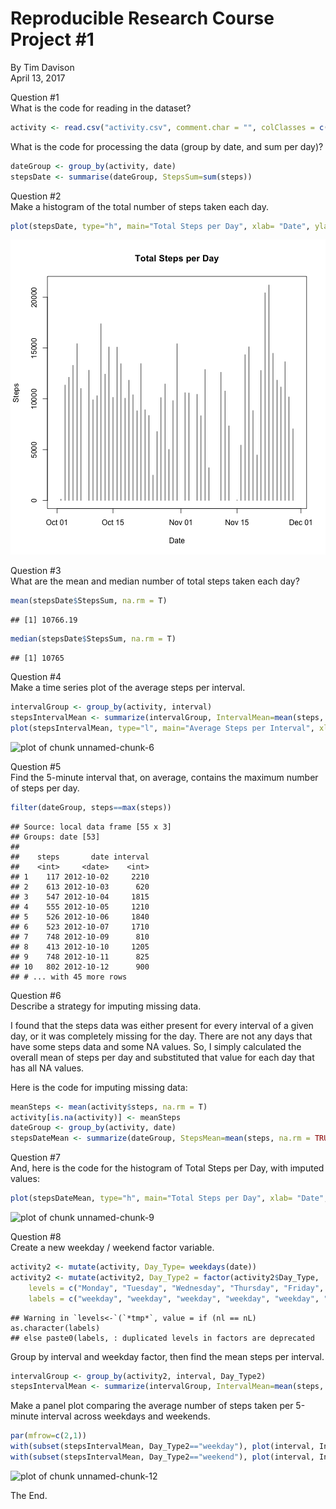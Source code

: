 Reproducible Research Course Project #1  
===============================================  

By Tim Davison  
April 13, 2017  

Question #1  
What is the code for reading in the dataset?    

```r
activity <- read.csv("activity.csv", comment.char = "", colClasses = c("integer", "Date", "integer"))
```
What is the code for processing the data (group by date, and sum per day)?    



```r
dateGroup <- group_by(activity, date)
stepsDate <- summarise(dateGroup, StepsSum=sum(steps))
```
Question #2  
Make a histogram of the total number of steps taken each day.  

```r
plot(stepsDate, type="h", main="Total Steps per Day", xlab= "Date", ylab="Steps")
```

![plot of chunk unnamed-chunk-4](unnamed-chunk-4-1.png)

Question #3  
What are the mean and median number of total steps taken each day?  

```r
mean(stepsDate$StepsSum, na.rm = T)
```

```
## [1] 10766.19
```

```r
median(stepsDate$StepsSum, na.rm = T)
```

```
## [1] 10765
```
Question #4  
Make a time series plot of the average steps per interval.  

```r
intervalGroup <- group_by(activity, interval)
stepsIntervalMean <- summarize(intervalGroup, IntervalMean=mean(steps, na.rm = TRUE))
plot(stepsIntervalMean, type="l", main="Average Steps per Interval", xlab= "Interval", ylab="Steps")
```

![plot of chunk unnamed-chunk-6](figure/unnamed-chunk-6-1.png)

Question #5  
Find the 5-minute interval that, on average, contains the maximum number of steps per day.  

```r
filter(dateGroup, steps==max(steps))
```

```
## Source: local data frame [55 x 3]
## Groups: date [53]
## 
##    steps       date interval
##    <int>     <date>    <int>
## 1    117 2012-10-02     2210
## 2    613 2012-10-03      620
## 3    547 2012-10-04     1815
## 4    555 2012-10-05     1210
## 5    526 2012-10-06     1840
## 6    523 2012-10-07     1710
## 7    748 2012-10-09      810
## 8    413 2012-10-10     1205
## 9    748 2012-10-11      825
## 10   802 2012-10-12      900
## # ... with 45 more rows
```

Question #6  
Describe a strategy for imputing missing data.  
  
I found that the steps data was either present for every interval of a given day, or it was completely missing for the day. There are not any days that have some steps data and some NA values. So, I simply calculated the overall mean of steps per day and substituted that value for each day that has all NA values.  

Here is the code for imputing missing data:  

```r
meanSteps <- mean(activity$steps, na.rm = T)
activity[is.na(activity)] <- meanSteps
dateGroup <- group_by(activity, date)
stepsDateMean <- summarize(dateGroup, StepsMean=mean(steps, na.rm = TRUE))
```

Question #7  
And, here is the code for the histogram of Total Steps per Day, with imputed values:  

```r
plot(stepsDateMean, type="h", main="Total Steps per Day", xlab= "Date", ylab="Steps")
```

![plot of chunk unnamed-chunk-9](figure/unnamed-chunk-9-1.png)

Question #8  
Create a new weekday / weekend factor variable.  

```r
activity2 <- mutate(activity, Day_Type= weekdays(date))
activity2 <- mutate(activity2, Day_Type2 = factor(activity2$Day_Type, 
    levels = c("Monday", "Tuesday", "Wednesday", "Thursday", "Friday", "Saturday", "Sunday"), 
    labels = c("weekday", "weekday", "weekday", "weekday", "weekday", "weekend", "weekend")))
```

```
## Warning in `levels<-`(`*tmp*`, value = if (nl == nL) as.character(labels)
## else paste0(labels, : duplicated levels in factors are deprecated
```
Group by interval and weekday factor, then find the mean steps per interval.  

```r
intervalGroup <- group_by(activity2, interval, Day_Type2)
stepsIntervalMean <- summarize(intervalGroup, IntervalMean=mean(steps, na.rm = TRUE))
```
Make a panel plot comparing the average number of steps taken per 5-minute interval across weekdays and weekends.  

```r
par(mfrow=c(2,1))
with(subset(stepsIntervalMean, Day_Type2=="weekday"), plot(interval, IntervalMean, type="l", main="Weekday", xlab= "Interval", ylab="Steps"))
with(subset(stepsIntervalMean, Day_Type2=="weekend"), plot(interval, IntervalMean, type="l", main="Weekend", xlab= "Interval", ylab="Steps"))
```

![plot of chunk unnamed-chunk-12](figure/unnamed-chunk-12-1.png)

The End.
